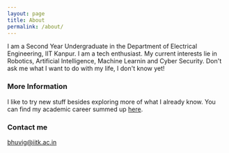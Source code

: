 ```yaml
---
layout: page
title: About
permalink: /about/
---
```




I am a Second Year Undergraduate in the Department of Electrical Engineering, IIT Kanpur. I am a tech enthusiast. My current interests lie in Robotics, Artificial Intelligence, Machine Learnin and Cyber Security. Don't ask me what I want to do with my life, I don't know yet!


### More Information
I like to try new stuff besides exploring more of what I already know. You can find my academic career summed up [here](http://home.iitk.ac.in/~bhuvig/resume.pdf).


### Contact me

[bhuvig@iitk.ac.in](mailto:bhuvig@iitk.ac.in)
